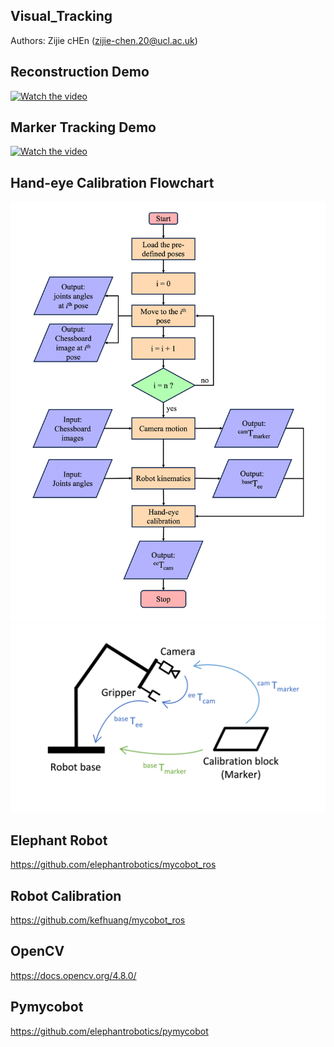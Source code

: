 ## Visual_Tracking
Authors: Zijie cHEn (zijie-chen.20@ucl.ac.uk)

## Reconstruction Demo

[![Watch the video](https://img.youtube.com/vi/nMixcgJxV2o/maxresdefault.jpg)](https://www.youtube.com/watch?v=nMixcgJxV2o)

## Marker Tracking Demo

[![Watch the video](https://img.youtube.com/vi/maO1CZeALh8/maxresdefault.jpg)](https://www.youtube.com/watch?v=maO1CZeALh8)

## Hand-eye Calibration Flowchart
<img width="600" alt="Screenshot 2023-03-29 132056" src="Flow_Chart.png">

<img width="600" alt="Screenshot 2023-03-29 132056" src="closed_loop.png">

## Elephant Robot
https://github.com/elephantrobotics/mycobot_ros

## Robot Calibration
https://github.com/kefhuang/mycobot_ros

## OpenCV
https://docs.opencv.org/4.8.0/

## Pymycobot
https://github.com/elephantrobotics/pymycobot



